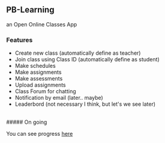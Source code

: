 ## PB-Learning

an Open Online Classes App

### Features
- Create new class (automatically define as teacher)
- Join class using Class ID (automatically define as student)
- Make schedules
- Make assignments
- Make assessments
- Upload assignments
- Class Forum for chatting
- Notification by email (later.. maybe)
- Leaderbord (not necessary I think, but let's we see later)

<br>
##### On going

You can see progress [here](https://pb-learning.vercel.app/)